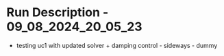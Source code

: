 # Run Description - 09_08_2024_20_05_23

- testing uc1 with updated solver + damping control - sideways - dummy

